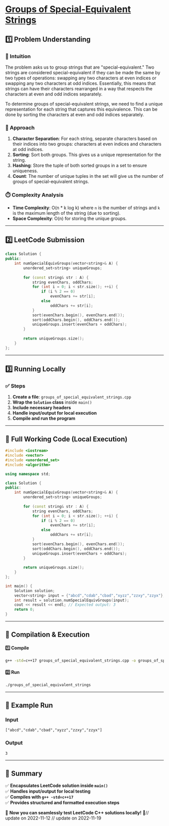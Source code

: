 # **[Groups of Special-Equivalent Strings](https://leetcode.com/problems/groups-of-special-equivalent-strings/description/)**  

## **1️⃣ Problem Understanding**  
### **📌 Intuition**  
The problem asks us to group strings that are "special-equivalent." Two strings are considered special-equivalent if they can be made the same by two types of operations: swapping any two characters at even indices or swapping any two characters at odd indices. Essentially, this means that strings can have their characters rearranged in a way that respects the characters at even and odd indices separately.

To determine groups of special-equivalent strings, we need to find a unique representation for each string that captures this equivalence. This can be done by sorting the characters at even and odd indices separately.

### **🚀 Approach**  
1. **Character Separation**: For each string, separate characters based on their indices into two groups: characters at even indices and characters at odd indices.
2. **Sorting**: Sort both groups. This gives us a unique representation for the string.
3. **Hashing**: Store the tuple of both sorted groups in a set to ensure uniqueness.
4. **Count**: The number of unique tuples in the set will give us the number of groups of special-equivalent strings.

### **⏱️ Complexity Analysis**  
- **Time Complexity**: O(n * k log k) where `n` is the number of strings and `k` is the maximum length of the string (due to sorting).
- **Space Complexity**: O(n) for storing the unique groups.

---  

## **2️⃣ LeetCode Submission**  
```cpp
class Solution {
public:
    int numSpecialEquivGroups(vector<string>& A) {
        unordered_set<string> uniqueGroups;
        
        for (const string& str : A) {
            string evenChars, oddChars;
            for (int i = 0; i < str.size(); ++i) {
                if (i % 2 == 0) 
                    evenChars += str[i]; 
                else 
                    oddChars += str[i];
            }
            sort(evenChars.begin(), evenChars.end());
            sort(oddChars.begin(), oddChars.end());
            uniqueGroups.insert(evenChars + oddChars);
        }
        
        return uniqueGroups.size();
    }
};
```  

---  

## **3️⃣ Running Locally**  
### **✅ Steps**  
1. **Create a file**: `groups_of_special_equivalent_strings.cpp`  
2. **Wrap the `Solution` class** inside `main()`  
3. **Include necessary headers**  
4. **Handle input/output for local execution**  
5. **Compile and run the program**  

---  

## **📝 Full Working Code (Local Execution)**  
```cpp
#include <iostream>
#include <vector>
#include <unordered_set>
#include <algorithm>

using namespace std;

class Solution {
public:
    int numSpecialEquivGroups(vector<string>& A) {
        unordered_set<string> uniqueGroups;
        
        for (const string& str : A) {
            string evenChars, oddChars;
            for (int i = 0; i < str.size(); ++i) {
                if (i % 2 == 0) 
                    evenChars += str[i]; 
                else 
                    oddChars += str[i];
            }
            sort(evenChars.begin(), evenChars.end());
            sort(oddChars.begin(), oddChars.end());
            uniqueGroups.insert(evenChars + oddChars);
        }
        
        return uniqueGroups.size();
    }
};

int main() {
    Solution solution;
    vector<string> input = {"abcd","cdab","cbad","xyzz","zzxy","zzyx"};
    int result = solution.numSpecialEquivGroups(input);
    cout << result << endl; // Expected output: 3
    return 0;
}
```  

---  

## **🔧 Compilation & Execution**  
#### **1️⃣ Compile**  
```bash
g++ -std=c++17 groups_of_special_equivalent_strings.cpp -o groups_of_special_equivalent_strings
```  

#### **2️⃣ Run**  
```bash
./groups_of_special_equivalent_strings
```  

---  

## **🎯 Example Run**  
### **Input**  
```
["abcd","cdab","cbad","xyzz","zzxy","zzyx"]
```  
### **Output**  
```
3
```  

---  

## **📌 Summary**  
✅ **Encapsulates LeetCode solution inside `main()`**  
✅ **Handles input/output for local testing**  
✅ **Compiles with `g++ -std=c++17`**  
✅ **Provides structured and formatted execution steps**  

🚀 **Now you can seamlessly test LeetCode C++ solutions locally!** 🚀// update on 2022-11-12
// update on 2022-11-19
